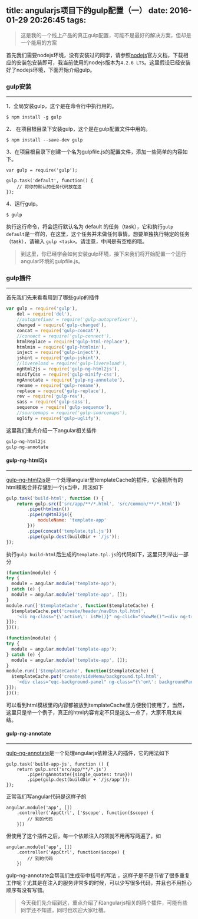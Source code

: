 title: angularjs项目下的gulp配置（一）
date: 2016-01-29 20:26:45
tags:
---
> 这是我的一个线上产品的真正gulp配置，可能不是最好的解决方案，但却是一个能用的方案

首先我们需要nodejs环境，没有安装过的同学，请参照[nodejs](https://nodejs.org/en/)官方文档，下载相应的安装包安装即可，我当前使用的nodejs版本为`4.2.6 LTS`。这里假设已经安装好了nodejs环境，下面开始介绍gulp。

<!--more-->

### gulp安装

***

1、全局安装gulp，这个是在命令行中执行用的。

```
$ npm install -g gulp
```

2、 在项目根目录下安装gulp，这个是在gulp配置文件中用的。

```
$ npm install --save-dev gulp
```

3、在项目根目录下创建一个名为gulpfile.js的配置文件，添加一些简单的内容如下。

```
var gulp = require('gulp');

gulp.task('default', function() {
    // 将你的默认的任务代码放在这
});
```

4、运行gulp。

```
$ gulp
```
执行这行命令，将会运行默认名为 default 的任务（task），它和执行`gulp default`是一样的，在这里，这个任务并未做任何事情。想要单独执行特定的任务（task），请输入 `gulp <task>`。请注意，中间是有空格的哦。

> 到这里，你已经学会如何安装gulp环境，接下来我们将开始配置一个运行angular环境的gulpfile.js。

### gulp插件

***

首先我们先来看看用到了哪些gulp的插件

``` javascript
var gulp = require('gulp'),
    del = require('del'),
    //autoprefixer = require('gulp-autoprefixer'),
    changed = require('gulp-changed'),
    concat = require('gulp-concat'),
    //connect = require('gulp-connect'),
    htmlReplace = require('gulp-html-replace'),
    htmlmin = require('gulp-htmlmin'),
    inject = require('gulp-inject'),
    jshint = require('gulp-jshint'),
    //livereload = require('gulp-livereload'),
    ngHtml2js = require('gulp-ng-html2js'),
    minifyCss = require('gulp-minify-css'),
    ngAnnotate = require('gulp-ng-annotate'),
    rename = require('gulp-rename'),
    replace = require('gulp-replace'),
    rev = require('gulp-rev'),
    sass = require('gulp-sass'),
    sequence = require('gulp-sequence'),
    //sourcemaps = require('gulp-sourcemaps'),
    uglify = require('gulp-uglify');
```

这里我们重点介绍一下angular相关插件

```javascript
gulp-ng-html2js
gulp-ng-annotate
```

#### gulp-ng-html2js

***

[gulp-ng-html2js](https://www.npmjs.com/package/gulp-ng-html2js)是一个处理angular里templateCache的插件，它会把所有的html模板合并存储到一个js当中，用法如下

```javascript
gulp.task('build-html', function () {
    return gulp.src(['src/app/**/*.html', 'src/common/**/*.html'])
        .pipe(htmlmin())
        .pipe(ngHtml2js({
            moduleName: 'template-app'
        }))
        .pipe(concat('template.tpl.js'))
        .pipe(gulp.dest(buildDir + '/js'));
});
```

执行`gulp build-html`后生成的`template.tpl.js`的代码如下，这里只列举出一部分

```javascript
(function(module) {
try {
  module = angular.module('template-app');
} catch (e) {
  module = angular.module('template-app', []);
}
module.run(['$templateCache', function($templateCache) {
  $templateCache.put('create/header/navBtn.tpl.html',
    '<li ng-class="{\'active\': isMe()}" ng-click="showMe()"><div ng-transclude></div><i ng-show="isMe()" class="arrow"></i></li>');
}]);
})();

(function(module) {
try {
  module = angular.module('template-app');
} catch (e) {
  module = angular.module('template-app', []);
}
module.run(['$templateCache', function($templateCache) {
  $templateCache.put('create/sideMenu/background.tpl.html',
    '<div class="eqc-background-panel" ng-class="{\'on\': backgroundPanel.isShow}"><div class="set-item"><span>背景颜色</span><eqd-input-color select-color="background.change" default-color="\'rgba(208,207,216,1)\'"></eqd-input-color></div></div>');
}]);
})();
```

可以看到html模板里的内容都被放到templateCache里方便我们使用了，当然，这里只是举一个例子，真正的html内容肯定不只是这么一点了，大家不用太纠结。

#### gulp-ng-annotate

***

[gulp-ng-annotate](https://www.npmjs.com/package/gulp-ng-annotate)是一个处理angularjs依赖注入的插件，它的用法如下


```
gulp.task('build-app-js', function () {
    return gulp.src('src/app/**/*.js')
        .pipe(ngAnnotate({single_quotes: true}))
        .pipe(gulp.dest(buildDir + '/js/app'));
});
```

正常我们写angular代码是这样子的

```
angular.module('app', [])
    .controller('AppCtrl', ['$scope', function($scope) {
        // 别的代码
    }])
```

但使用了这个插件之后，每一个依赖注入的项就不用再写两遍了，如

```
angular.module('app', [])
    .controller('AppCtrl', function($scope) {
        // 别的代码
    })
```

gulp-ng-annotate会帮我们生成带中括号的写法 ，这样子是不是节省了很多重复工作呢？尤其是在注入的服务非常多的时候，可以少写很多代码，并且也不用担心顺序有没有写错。

> 今天我们先介绍到这，重点介绍了和angularjs相关的两个插件，可能有些同学还不知道，同时也欢迎大家吐槽。